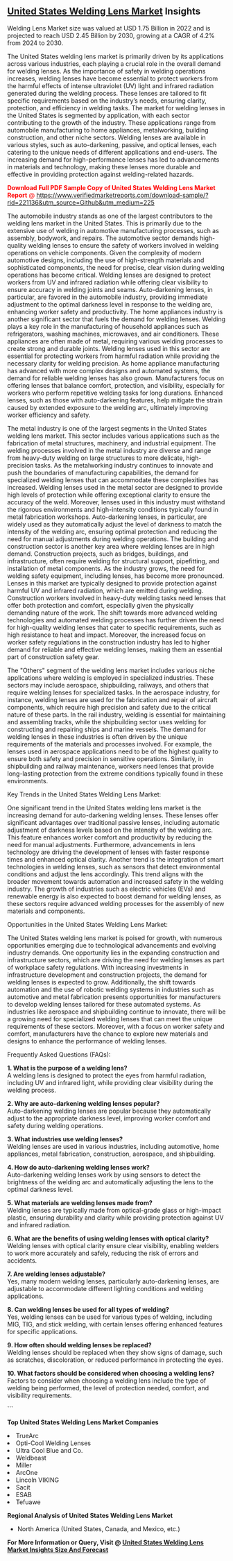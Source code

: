 <h2><a href="https://www.verifiedmarketreports.com/download-sample/?rid=221136&amp;utm_source=Github&amp;utm_medium=225" target="_blank">United States Welding Lens Market</a> Insights</h2><p>Welding Lens Market size was valued at USD 1.75 Billion in 2022 and is projected to reach USD 2.45 Billion by 2030, growing at a CAGR of 4.2% from 2024 to 2030.</p><p> <p>The United States welding lens market is primarily driven by its applications across various industries, each playing a crucial role in the overall demand for welding lenses. As the importance of safety in welding operations increases, welding lenses have become essential to protect workers from the harmful effects of intense ultraviolet (UV) light and infrared radiation generated during the welding process. These lenses are tailored to fit specific requirements based on the industry’s needs, ensuring clarity, protection, and efficiency in welding tasks. The market for welding lenses in the United States is segmented by application, with each sector contributing to the growth of the industry. These applications range from automobile manufacturing to home appliances, metalworking, building construction, and other niche sectors. Welding lenses are available in various styles, such as auto-darkening, passive, and optical lenses, each catering to the unique needs of different applications and end-users. The increasing demand for high-performance lenses has led to advancements in materials and technology, making these lenses more durable and effective in providing protection against welding-related hazards. <p><span class=""><span style="color: #ff0000;"><strong>Download Full PDF Sample Copy of United States Welding Lens Market Report</strong> @ </span><a href="https://www.verifiedmarketreports.com/download-sample/?rid=221136&amp;utm_source=Github&amp;utm_medium=225" target="_blank">https://www.verifiedmarketreports.com/download-sample/?rid=221136&amp;utm_source=Github&amp;utm_medium=225</a></span></p></p> <p>The automobile industry stands as one of the largest contributors to the welding lens market in the United States. This is primarily due to the extensive use of welding in automotive manufacturing processes, such as assembly, bodywork, and repairs. The automotive sector demands high-quality welding lenses to ensure the safety of workers involved in welding operations on vehicle components. Given the complexity of modern automotive designs, including the use of high-strength materials and sophisticated components, the need for precise, clear vision during welding operations has become critical. Welding lenses are designed to protect workers from UV and infrared radiation while offering clear visibility to ensure accuracy in welding joints and seams. Auto-darkening lenses, in particular, are favored in the automobile industry, providing immediate adjustment to the optimal darkness level in response to the welding arc, enhancing worker safety and productivity. The home appliances industry is another significant sector that fuels the demand for welding lenses. Welding plays a key role in the manufacturing of household appliances such as refrigerators, washing machines, microwaves, and air conditioners. These appliances are often made of metal, requiring various welding processes to create strong and durable joints. Welding lenses used in this sector are essential for protecting workers from harmful radiation while providing the necessary clarity for welding precision. As home appliance manufacturing has advanced with more complex designs and automated systems, the demand for reliable welding lenses has also grown. Manufacturers focus on offering lenses that balance comfort, protection, and visibility, especially for workers who perform repetitive welding tasks for long durations. Enhanced lenses, such as those with auto-darkening features, help mitigate the strain caused by extended exposure to the welding arc, ultimately improving worker efficiency and safety. <p>The metal industry is one of the largest segments in the United States welding lens market. This sector includes various applications such as the fabrication of metal structures, machinery, and industrial equipment. The welding processes involved in the metal industry are diverse and range from heavy-duty welding on large structures to more delicate, high-precision tasks. As the metalworking industry continues to innovate and push the boundaries of manufacturing capabilities, the demand for specialized welding lenses that can accommodate these complexities has increased. Welding lenses used in the metal sector are designed to provide high levels of protection while offering exceptional clarity to ensure the accuracy of the weld. Moreover, lenses used in this industry must withstand the rigorous environments and high-intensity conditions typically found in metal fabrication workshops. Auto-darkening lenses, in particular, are widely used as they automatically adjust the level of darkness to match the intensity of the welding arc, ensuring optimal protection and reducing the need for manual adjustments during welding operations. The building and construction sector is another key area where welding lenses are in high demand. Construction projects, such as bridges, buildings, and infrastructure, often require welding for structural support, pipefitting, and installation of metal components. As the industry grows, the need for welding safety equipment, including lenses, has become more pronounced. Lenses in this market are typically designed to provide protection against harmful UV and infrared radiation, which are emitted during welding. Construction workers involved in heavy-duty welding tasks need lenses that offer both protection and comfort, especially given the physically demanding nature of the work. The shift towards more advanced welding technologies and automated welding processes has further driven the need for high-quality welding lenses that cater to specific requirements, such as high resistance to heat and impact. Moreover, the increased focus on worker safety regulations in the construction industry has led to higher demand for reliable and effective welding lenses, making them an essential part of construction safety gear. <p>The "Others" segment of the welding lens market includes various niche applications where welding is employed in specialized industries. These sectors may include aerospace, shipbuilding, railways, and others that require welding lenses for specialized tasks. In the aerospace industry, for instance, welding lenses are used for the fabrication and repair of aircraft components, which require high precision and safety due to the critical nature of these parts. In the rail industry, welding is essential for maintaining and assembling tracks, while the shipbuilding sector uses welding for constructing and repairing ships and marine vessels. The demand for welding lenses in these industries is often driven by the unique requirements of the materials and processes involved. For example, the lenses used in aerospace applications need to be of the highest quality to ensure both safety and precision in sensitive operations. Similarly, in shipbuilding and railway maintenance, workers need lenses that provide long-lasting protection from the extreme conditions typically found in these environments. <p>Key Trends in the United States Welding Lens Market:</p> <p>One significant trend in the United States welding lens market is the increasing demand for auto-darkening welding lenses. These lenses offer significant advantages over traditional passive lenses, including automatic adjustment of darkness levels based on the intensity of the welding arc. This feature enhances worker comfort and productivity by reducing the need for manual adjustments. Furthermore, advancements in lens technology are driving the development of lenses with faster response times and enhanced optical clarity. Another trend is the integration of smart technologies in welding lenses, such as sensors that detect environmental conditions and adjust the lens accordingly. This trend aligns with the broader movement towards automation and increased safety in the welding industry. The growth of industries such as electric vehicles (EVs) and renewable energy is also expected to boost demand for welding lenses, as these sectors require advanced welding processes for the assembly of new materials and components. <p>Opportunities in the United States Welding Lens Market:</p> <p>The United States welding lens market is poised for growth, with numerous opportunities emerging due to technological advancements and evolving industry demands. One opportunity lies in the expanding construction and infrastructure sectors, which are driving the need for welding lenses as part of workplace safety regulations. With increasing investments in infrastructure development and construction projects, the demand for welding lenses is expected to grow. Additionally, the shift towards automation and the use of robotic welding systems in industries such as automotive and metal fabrication presents opportunities for manufacturers to develop welding lenses tailored for these automated systems. As industries like aerospace and shipbuilding continue to innovate, there will be a growing need for specialized welding lenses that can meet the unique requirements of these sectors. Moreover, with a focus on worker safety and comfort, manufacturers have the chance to explore new materials and designs to enhance the performance of welding lenses. <p>Frequently Asked Questions (FAQs):</p> <p><b>1. What is the purpose of a welding lens?</b><br>A welding lens is designed to protect the eyes from harmful radiation, including UV and infrared light, while providing clear visibility during the welding process.</p> <p><b>2. Why are auto-darkening welding lenses popular?</b><br>Auto-darkening welding lenses are popular because they automatically adjust to the appropriate darkness level, improving worker comfort and safety during welding operations.</p> <p><b>3. What industries use welding lenses?</b><br>Welding lenses are used in various industries, including automotive, home appliances, metal fabrication, construction, aerospace, and shipbuilding.</p> <p><b>4. How do auto-darkening welding lenses work?</b><br>Auto-darkening welding lenses work by using sensors to detect the brightness of the welding arc and automatically adjusting the lens to the optimal darkness level.</p> <p><b>5. What materials are welding lenses made from?</b><br>Welding lenses are typically made from optical-grade glass or high-impact plastic, ensuring durability and clarity while providing protection against UV and infrared radiation.</p> <p><b>6. What are the benefits of using welding lenses with optical clarity?</b><br>Welding lenses with optical clarity ensure clear visibility, enabling welders to work more accurately and safely, reducing the risk of errors and accidents.</p> <p><b>7. Are welding lenses adjustable?</b><br>Yes, many modern welding lenses, particularly auto-darkening lenses, are adjustable to accommodate different lighting conditions and welding applications.</p> <p><b>8. Can welding lenses be used for all types of welding?</b><br>Yes, welding lenses can be used for various types of welding, including MIG, TIG, and stick welding, with certain lenses offering enhanced features for specific applications.</p> <p><b>9. How often should welding lenses be replaced?</b><br>Welding lenses should be replaced when they show signs of damage, such as scratches, discoloration, or reduced performance in protecting the eyes.</p> <p><b>10. What factors should be considered when choosing a welding lens?</b><br>Factors to consider when choosing a welding lens include the type of welding being performed, the level of protection needed, comfort, and visibility requirements.</p> ```</p><p><strong>Top United States Welding Lens Market Companies</strong></p><div data-test-id=""><p><li>TrueArc</li><li> Opti-Cool Welding Lenses</li><li> Ultra Cool Blue and Co.</li><li> Weldbeast</li><li> Miller</li><li> ArcOne</li><li> Lincoln VIKING</li><li> Sacit</li><li> ESAB</li><li> Tefuawe</li></p><div><strong>Regional Analysis of&nbsp;United States Welding Lens Market</strong></div><ul><li dir="ltr"><p dir="ltr">North America&nbsp;(United States, Canada, and Mexico, etc.)</p></li></ul><p><strong>For More Information or Query, Visit @&nbsp;</strong><strong><a href="https://www.verifiedmarketreports.com/product/welding-lens-market/?utm_source=Github&amp;utm_medium=225" target="_blank">United States Welding Lens Market Insights Size And Forecast</a></strong></p></div>

